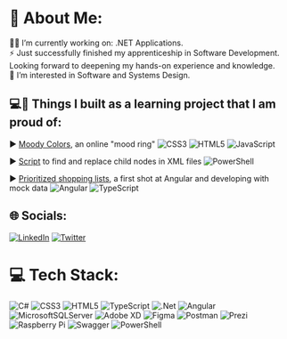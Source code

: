 # 👋 About Me:
👩‍💻 I’m currently working on: .NET Applications.<br>⚡ Just successfully finished my apprenticeship in Software Development. Looking forward to deepening my hands-on experience and knowledge.<br>🌱 I’m interested in Software and Systems Design.


## 💻🔨 Things I built as a learning project that I am proud of:
▶️ [Moody Colors](https://gila-johanna-hofmann.github.io/moody-colours/), an online "mood ring" ![CSS3](https://img.shields.io/badge/css3-%23007ACC.svg?style=flat-square&logo=css3&logoColor=white&color=lightgrey) ![HTML5](https://img.shields.io/badge/html5-%23007ACC.svg?style=flat-square&logo=html5&logoColor=white&color=lightgrey) ![JavaScript](https://img.shields.io/badge/javascript-%23007ACC.svg?style=flat-square&logo=javascript&logoColor=white&color=lightgrey)

▶️ [Script](https://github.com/Gila-Johanna-Hofmann/replace-xml-node-with-powershell) to find and replace child nodes in XML files ![PowerShell](https://img.shields.io/badge/powershell-%23007ACC.svg?style=flat-square&logo=PowerShell&logoColor=white&color=lightgrey)

▶️ [Prioritized shopping lists](https://github.com/Gila-Johanna-Hofmann/priorities), a first shot at Angular and developing with mock data ![Angular](https://img.shields.io/badge/Angular-%23007ACC.svg?style=flat-square&logo=Angular&logoColor=white&color=lightgrey) ![TypeScript](https://img.shields.io/badge/typescript-%23007ACC.svg?style=flat-square&logo=typescript&logoColor=white&color=lightgrey)



## 🌐 Socials:
[![LinkedIn](https://img.shields.io/badge/LinkedIn-%230077B5.svg?logo=linkedin&logoColor=white)](https://linkedin.com/in/gila-johanna-hofmann) [![Twitter](https://img.shields.io/badge/Twitter-%231DA1F2.svg?logo=Twitter&logoColor=white)](https://twitter.com/@schwofmann) 

# 💻 Tech Stack:
![C#](https://img.shields.io/badge/c%23-%23239120.svg?style=for-the-badge&logo=c-sharp&logoColor=white) ![CSS3](https://img.shields.io/badge/css3-%231572B6.svg?style=for-the-badge&logo=css3&logoColor=white) ![HTML5](https://img.shields.io/badge/html5-%23E34F26.svg?style=for-the-badge&logo=html5&logoColor=white) ![TypeScript](https://img.shields.io/badge/typescript-%23007ACC.svg?style=for-the-badge&logo=typescript&logoColor=white) ![.Net](https://img.shields.io/badge/.NET-5C2D91?style=for-the-badge&logo=.net&logoColor=white) ![Angular](https://img.shields.io/badge/angular-%23DD0031.svg?style=for-the-badge&logo=angular&logoColor=white) ![MicrosoftSQLServer](https://img.shields.io/badge/Microsoft%20SQL%20Sever-CC2927?style=for-the-badge&logo=microsoft%20sql%20server&logoColor=white) ![Adobe XD](https://img.shields.io/badge/Adobe%20XD-470137?style=for-the-badge&logo=Adobe%20XD&logoColor=#FF61F6) 	![Figma](https://img.shields.io/badge/figma-%23F24E1E.svg?style=for-the-badge&logo=figma&logoColor=white) ![Postman](https://img.shields.io/badge/Postman-FF6C37?style=for-the-badge&logo=postman&logoColor=white) ![Prezi](https://img.shields.io/badge/Prezi-%23000000.svg?style=for-the-badge&logo=Prezi&logoColor=white) ![Raspberry Pi](https://img.shields.io/badge/-RaspberryPi-C51A4A?style=for-the-badge&logo=Raspberry-Pi) ![Swagger](https://img.shields.io/badge/-Swagger-%23Clojure?style=for-the-badge&logo=swagger&logoColor=white) ![PowerShell](https://img.shields.io/badge/powershell-%23007ACC.svg?style=for-the-badge&logo=powershell&logoColor=white&color=012456)
